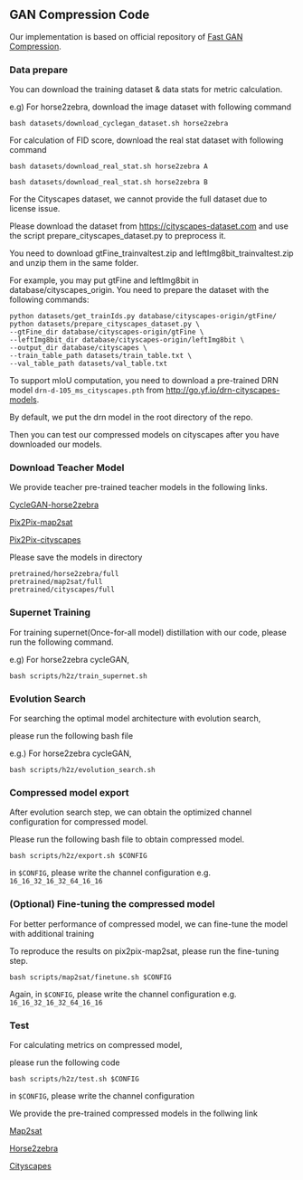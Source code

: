 ## GAN Compression Code

Our implementation is based on official repository of [Fast GAN Compression](https://github.com/mit-han-lab/gan-compression). 

### Data prepare

You can download the training dataset & data stats for metric calculation.

e.g) For horse2zebra, download the image dataset with following command

```
bash datasets/download_cyclegan_dataset.sh horse2zebra
```

For calculation of FID score, download the real stat dataset with following command

```
bash datasets/download_real_stat.sh horse2zebra A

bash datasets/download_real_stat.sh horse2zebra B
```

For the Cityscapes dataset, we cannot provide the full dataset due to license issue. 

Please download the dataset from https://cityscapes-dataset.com and use the script prepare_cityscapes_dataset.py to preprocess it. 

You need to download gtFine_trainvaltest.zip and leftImg8bit_trainvaltest.zip and unzip them in the same folder. 

For example, you may put gtFine and leftImg8bit in database/cityscapes_origin. You need to prepare the dataset with the following commands:

```
python datasets/get_trainIds.py database/cityscapes-origin/gtFine/
python datasets/prepare_cityscapes_dataset.py \
--gtFine_dir database/cityscapes-origin/gtFine \
--leftImg8bit_dir database/cityscapes-origin/leftImg8bit \
--output_dir database/cityscapes \
--train_table_path datasets/train_table.txt \
--val_table_path datasets/val_table.txt
```

To support mIoU computation, you need to download a pre-trained DRN model ```drn-d-105_ms_cityscapes.pth``` from http://go.yf.io/drn-cityscapes-models. 

By default, we put the drn model in the root directory of the repo. 

Then you can test our compressed models on cityscapes after you have downloaded our models.

### Download Teacher Model

We provide teacher pre-trained teacher models in the following links.

[CycleGAN-horse2zebra](https://drive.google.com/file/d/1Y7QAySP1ZC4WqZbszl9FKs0nVyFaqyhZ/view?usp=sharing)

[Pix2Pix-map2sat](https://drive.google.com/file/d/1EfV0goGJB_koozqQAWyR87qNjdOXwxpD/view?usp=sharing)

[Pix2Pix-cityscapes](https://drive.google.com/file/d/1eCd6NPPNGOacqjaiE8HbXZ4NbFpYyzbg/view?usp=sharing)

Please save the models in directory

```
pretrained/horse2zebra/full
pretrained/map2sat/full
pretrained/cityscapes/full
```

### Supernet Training

For training supernet(Once-for-all model) distillation with our code, please run the following command.

e.g) For horse2zebra cycleGAN,

```bash scripts/h2z/train_supernet.sh```

### Evolution Search

For searching the optimal model architecture with evolution search, 

please run the following bash file

e.g.) For horse2zebra cycleGAN,

```bash scripts/h2z/evolution_search.sh```

### Compressed model export

After evolution search step, we can obtain the optimized channel configuration for compressed model.

Please run the following bash file to obtain compressed model.

```bash scripts/h2z/export.sh $CONFIG```

in ```$CONFIG```, please write the channel configuration e.g. ```16_16_32_16_32_64_16_16```

### (Optional) Fine-tuning the compressed model

For better performance of compressed model, we can fine-tune the model with additional training

To reproduce the results on pix2pix-map2sat, please run the fine-tuning step.

```bash scripts/map2sat/finetune.sh $CONFIG```

Again, in ```$CONFIG```, please write the channel configuration e.g. ```16_16_32_16_32_64_16_16```

### Test

For calculating metrics on compressed model,

please run the following code

```bash scripts/h2z/test.sh $CONFIG```

in ```$CONFIG```, please write the channel configuration

We provide the pre-trained compressed models in the follwing link

[Map2sat](https://drive.google.com/file/d/1GQMkUFGHdPorOdZCIkd_BKGLx6qJDOqo/view?usp=sharing)

[Horse2zebra](https://drive.google.com/file/d/1NQs-cwhTZvjAPALMT_rNqH0eJZfNkCaa/view?usp=sharing)

[Cityscapes](https://drive.google.com/file/d/1h3ePQKDpzpFSRp88gYF8Y630bnLBmXHk/view?usp=sharing)



